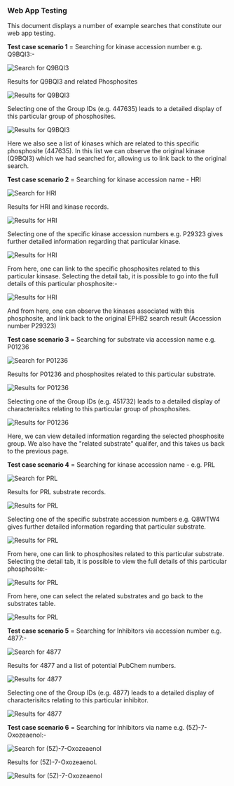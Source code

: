 ### Web App Testing 

This document displays a number of example searches that constitute our web app testing. 

**Test case scenario 1** = Searching for kinase accession number e.g. Q9BQI3:-

![Search for Q9BQI3](images/Case1a.png)

Results for Q9BQI3 and related Phosphosites 

![Results for Q9BQI3](images/Case1b.png)

Selecting one of the Group IDs (e.g. 447635) leads to a detailed display of this particular group of phosphosites. 

![Results for Q9BQI3](images/Case1c.png)

Here we also see a list of kinases which are related to this specific phosphosite (447635). In this list we can observe the original kinase (Q9BQI3) which we had searched for, allowing us to link back to the original search. 


**Test case scenario 2** = Searching for kinase accession name - HRI

![Search for HRI](images/Case2a.png) 

Results for HRI and kinase records. 

![Results for HRI](images/Case2b.png)

Selecting one of the specific kinase accession numbers e.g. P29323 gives further detailed information regarding that particular kinase. 

![Results for HRI](images/Case2c.png)

From here, one can link to the specific phosphosites related to this particular kinsase. Selecting the detail tab, it is possible to go into the full details of this particular phosphosite:-
 
![Results for HRI](images/Case2d.png)

And from here, one can observe the kinases associated with this phosphosite, and link back to the original EPHB2 search result (Accession number P29323)

**Test case scenario 3** = Searching for substrate via accession name e.g. P01236

![Search for P01236](images/Case3a.png)
 
Results for P01236 and phosphosites related to this particular substrate.

![Results for P01236](images/Case3b.png)

Selecting one of the Group IDs (e.g. 451732) leads to a detailed display of characterisitcs relating to this particular group of phosphosites. 

![Results for P01236](images/Case3c.png)

Here, we can view detailed information regarding the selected phosphosite group. We also have the "related substrate" qualifer, and this takes us back to the previous page.  

**Test case scenario 4** = Searching for kinase accession name - e.g. PRL

![Search for PRL](images/Case4a.png) 

Results for PRL substrate records. 

![Results for PRL](images/Case4b.png)

Selecting one of the specific substrate accession numbers e.g. Q8WTW4 gives further detailed information regarding that particular substrate. 

![Results for PRL](images/Case4c.png)

From here, one can link to phosphosites related to this particular substrate. Selecting the detail tab, it is possible to view the full details of this particular phosphosite:-
 
![Results for PRL](images/Case4d.png)

From here, one can select the related substrates and go back to the substrates table.

![Results for PRL](images/Case4e.png)


**Test case scenario 5** = Searching for Inhibitors via accession number e.g. 4877:-

![Search for 4877](images/Case5a.png)

Results for 4877 and a list of potential PubChem numbers. 

![Results for 4877](images/Case5b.png)

Selecting one of the Group IDs (e.g. 4877) leads to a detailed display of characterisitcs relating to this particular inhibitor. 

![Results for 4877](images/Case5c.png)


 **Test case scenario 6** = Searching for Inhibitors via name e.g. (5Z)-7-Oxozeaenol:-

![Search for (5Z)-7-Oxozeaenol](images/Case6a.png)

Results for (5Z)-7-Oxozeaenol. 

![Results for (5Z)-7-Oxozeaenol](images/Case6b.png)






